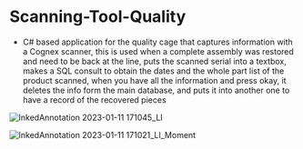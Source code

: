 # Scanning-Tool-Quality

* C# based application for the quality cage that captures information with a Cognex scanner, 
	this is used when a complete assembly was restored and need to be back at the line, puts the scanned serial into a textbox, makes a SQL consult to
  obtain the dates and the whole part list of the product scanned, when you have all the information and press okay, it deletes the info form the main database, and
	puts it into another one to have a record of the recovered pieces
	
![InkedAnnotation 2023-01-11 171045_LI](https://user-images.githubusercontent.com/102493628/214898507-4558eb50-1939-42bb-bae7-377593f23b9d.jpg)

![InkedAnnotation 2023-01-11 171021_LI_Moment](https://user-images.githubusercontent.com/102493628/214898182-aaa5fd2f-20aa-403a-ac09-14dd4962944d.jpg)
